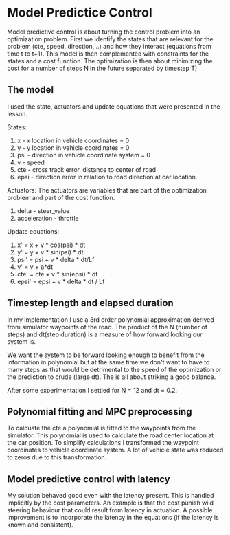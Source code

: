 Model Predictice Control
========================


Model predictive control is about turning the control problem into an optimization problem. First we identify the states that are relevant for the problem (cte, speed, direction, ..)  and how they interact (equations from time t to t+1). This model is then complemented with constraints for the states and a cost function. The optimization is then about minimizing the cost for a number of steps N in the future separated by timestep T) 

The model
---------

I used the state, actuators and update equations that were presented in the lesson.

States:
 1. x - x location in vehicle coordinates = 0 
 2. y - y location in vehicle coordinates = 0
 3. psi - direction in vehicle coordinate system = 0
 4. v - speed
 5. cte - cross track error, distance to center of road
 6. epsi - direction error in relation to road direction at car location.

Actuators:
 The actuators are variables that are part of the optimization problem and part of the cost function.

 1. delta - steer_value
 2. acceleration - throttle

Update equations:

  1. x' = x + v * cos(psi) * dt
  2. y' = y + v * sin(psi) * dt
  3. psi' = psi + v * delta * dt/Lf
  4. v' = v + a*dt
  5. cte' = cte + v * sin(epsi) * dt
  6. epsi' = epsi + v * delta * dt / Lf 

Timestep length and elapsed duration
------------------------------------

In my implementation I use a 3rd order polynomial approximation derived from simulator waypoints of the road. The product of the N (number of steps) and dt(step duration) is a measure of how forward looking our system is. 

We want the system to be forward looking enough to benefit from the information in polynomial but at the same time we don't want to have to many steps as that would be detrimental to the speed of the optimization or the prediction to crude (large dt). The is all about striking a good balance.

After some experimentation I settled for N = 12 and dt = 0.2. 


Polynomial fitting and MPC preprocessing
----------------------------------------

To calcuate the cte a polynomial is fitted to the waypoints from the simulator. This polynomial is used to calculate the road center location at the car position. To simplify calculations I transformed the waypoint coordinates to vehicle coordinate system. A lot of vehicle state was reduced to zeros due to this transformation.


Model predictive control with latency
-------------------------------------

My solution behaved good even with the latency present. This is handled implicitly by the cost parameters. An example is that the cost punish wild steering behaviour that could result from latency in actuation. A possible improvement is to incorporate the latency in the equations (if the latency is known and consistent).



